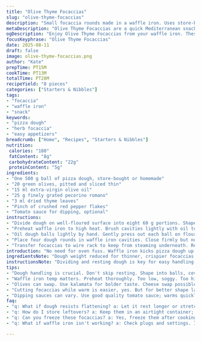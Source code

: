 ```yaml
---
title: "Olive Thyme Focaccias"
slug: "olive-thyme-focaccias"
description: "Small focaccia rounds made in a waffle iron. Uses store-bought or homemade pizza dough with olives and cheese. Cooked until crispy golden crust with infused herb and spice notes. Fast to prepare, hands-on pressing for texture. Serve with warm tomato dip or plain. Simple savory snack or appetizer."
metaDescription: "Olive Thyme Focaccias are a quick Mediterranean snack made in a waffle iron, crispy, savory, perfect for dipping."
ogDescription: "Enjoy Olive Thyme Focaccias from your waffle iron. These small savory treats with olives and cheese pair well with warm tomato dip."
focusKeyphrase: "Olive Thyme Focaccias"
date: 2025-08-11
draft: false
image: olive-thyme-focaccias.png
author: "Kate"
prepTime: PT15M
cookTime: PT13M
totalTime: PT28M
recipeYield: "8 pieces"
categories: ["Starters & Nibbles"]
tags:
- "focaccia"
- "waffle iron"
- "snack"
keywords:
- "pizza dough"
- "herb focaccia"
- "easy appetizers"
breadcrumb: ["Home", "Recipes", "Starters & Nibbles"]
nutrition: 
 calories: "180"
 fatContent: "8g"
 carbohydrateContent: "22g"
 proteinContent: "5g"
ingredients:
- "One 500 g ball of pizza dough, store-bought or homemade"
- "20 green olives, pitted and sliced thin"
- "15 ml extra-virgin olive oil"
- "25 g finely grated pecorino romano"
- "3 ml dried thyme leaves"
- "Pinch of crushed red pepper flakes"
- "Tomato sauce for dipping, optional"
instructions:
- "Divide dough on well-floured surface into eight 60 g portions. Shape loosely into balls. Rest uncovered 12 minutes; dough relaxes and easier to flatten."
- "Preheat waffle iron to high heat. Brush cavities lightly with oil to prevent sticking. Keep a kitchen towel close to wipe excess oil before adding next batch."
- "Oil dough balls lightly by hand. Gently press out each ball on floured surface, about 1 cm thick, asymmetrical shape is fine. Scatter olives evenly, pushing them just below surface layer. Sprinkle cheese, thyme, and chile flakes on top."
- "Place four dough rounds in waffle iron cavities. Close firmly but not forcefully. Listen for steady crackle, sizzle. Cook about 7 to 8 minutes, until crust is rich golden and edges slightly crisp to touch. Corners may brown faster."
- "Transfer focaccias to wire rack to keep from steaming underneath. Repeat with remaining dough. Cut into rough triangles or wedges if needed. Serve warm with optional heated tomato dipping sauce."
introduction: "No need for oven fuss. Waffle iron kicks pizza dough up a notch — faster, crisp edges, and those pockets where olive juice mingles in. Forget round perfect circles; rustic edges tell you something's homemade. Olives add salt pop, pecorino sharpness cuts richness, thyme lifts aroma high and bright. Heat makes a difference here, slow and steady warmth builds that toasty bottom while steam escapes the top. Easy to hold, quick to snack. Good for last-minute bites. If dough resists flattening, let it rest longer or stretch gently by hand, no rolling pin pressures."
ingredientsNote: "Dough weight reduced for thinner, crispier focaccias. Green olives swap kalamata to shift flavor profile — slightly milder, more buttery. Pecorino substitutes parmesan to add sharper tang with more salt punch. Thyme swapped for oregano in other attempts works but thyme lends woodsy brightness that complements olives well. Oil quantity lowered to avoid soggy pockets. Red pepper flakes sprinkled on top balance olive saltiness, adjust to taste but essential for that mild kick. Tomato sauce optional, can be garlic yogurt dip for creamier contrast."
instructionsNote: "Dividing and resting dough is key for easy handling and better texture. Rest relaxes gluten, preventing spring back when flattening. Light oiling prevents sticking in waffle iron; wiping excess oil between batches stops smoke or burning. Press dough gently by hand, avoid over-flattening which compresses air bubbles and results in dense final product. Inserting olives just below surface traps flavor in crust without making dough soggy. Cooking time depends on waffle iron power; watch crust color cues more than clock. Racking focaccias cools surface, prevents mushy bottoms, and preserves crisp edges. Cutting while warm easier, but once cooled they hold shape better. Tomato sauce warmed separately, avoid direct microwaving in same iron unit to prevent mess."
tips:
- "Dough handling is crucial. Don't skip resting. Shape into balls, cover lightly. After resting, flattening's easier. Oil hands lightly to prevent sticking."
- "Waffle iron temp matters. Preheat thoroughly. Too low, soggy. Too high, burnt. Listen for sizzle. Watch for golden color. Cooking times vary, so keep checking."
- "Olives can swap. Use kalamata for bolder taste. Cheese swap possible too. Parmesan in lieu of pecorino works fine but changes flavor. Adjust to your liking."
- "Cutting focaccias while warm is easier, yes. But for better shape later, let cool. Wire rack handy for crispy edges, no steam means no mushiness."
- "Dipping sauces can vary. Use good quality tomato sauce; warms quickly. Or switch to garlic yogurt dip for creamy contrast with crispy bites."
faq:
- "q: What if dough resists flattening? a: Let it rest longer or stretch gently by hand. Avoid rolling pin pressure. Keeps air bubbles intact."
- "q: How do I store leftovers? a: Keep them in an airtight container; they last a couple of days. Reheat in waffle iron, best for crispness."
- "q: Can you freeze these focaccias? a: Yes, freeze them after cooking. Place parchment in between. Reheat directly from frozen in a hot iron."
- "q: What if waffle iron isn't working? a: Check plugs and settings. If still no luck, stovetop pan works. Place a lid on top to trap steam."

---
```

